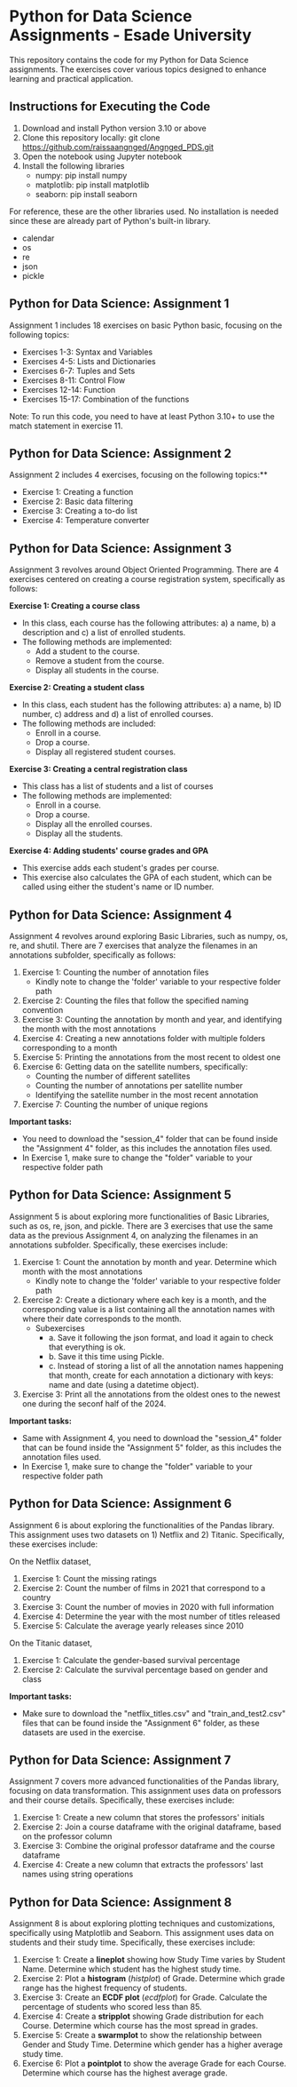 # Python for Data Science Assignments - Esade University
This repository contains the code for my Python for Data Science assignments. The exercises cover various topics designed to enhance learning and practical application.

## Instructions for Executing the Code
1. Download and install Python version 3.10 or above
2. Clone this repository locally: git clone https://github.com/raissaangnged/Angnged_PDS.git
3. Open the notebook using Jupyter notebook
4. Install the following libraries
   * numpy: pip install numpy
   * matplotlib: pip install matplotlib
   * seaborn: pip install seaborn

For reference, these are the other libraries used. No installation is needed since these are already part of Python's built-in library.
* calendar
* os
* re
* json
* pickle

## Python for Data Science: Assignment 1

Assignment 1 includes 18 exercises on basic Python basic, focusing on the following topics:

* Exercises 1-3: Syntax and Variables
* Exercises 4-5: Lists and Dictionaries
* Exercises 6-7: Tuples and Sets
* Exercises 8-11: Control Flow
* Exercises 12-14: Function
* Exercises 15-17: Combination of the functions

Note: To run this code, you need to have at least Python 3.10+ to use the match statement in exercise 11. 

## Python for Data Science: Assignment 2

Assignment 2 includes 4 exercises, focusing on the following topics:**

* Exercise 1: Creating a function
* Exercise 2: Basic data filtering
* Exercise 3: Creating a to-do list
* Exercise 4: Temperature converter <br/>

## Python for Data Science: Assignment 3

Assignment 3 revolves around Object Oriented Programming. There are 4 exercises centered on creating a course registration system, specifically as follows:

**Exercise 1: Creating a course class**
* In this class, each course has the following attributes: a) a name, b) a description and c) a list of enrolled students.
* The following methods are implemented:
   * Add a student to the course.
   * Remove a student from the course.
   * Display all students in the course. 
 
**Exercise 2: Creating a student class**
* In this class, each student has the following attributes: a) a name, b) ID number, c) address and d) a list of enrolled courses.
* The following methods are included:
  * Enroll in a course.
  * Drop a course.
  * Display all registered student courses.
 
**Exercise 3: Creating a central registration class**
* This class has a list of students and a list of courses
* The following methods are implemented:
  * Enroll in a course.
  * Drop a course.
  * Display all the enrolled courses.
  * Display all the students.
    
**Exercise 4: Adding students' course grades and GPA**
* This exercise adds each student's grades per course.
* This exercise also calculates the GPA of each student, which can be called using either the student's name or ID number. 

## Python for Data Science: Assignment 4

Assignment 4 revolves around exploring Basic Libraries, such as numpy, os, re, and shutil. There are 7 exercises that analyze the filenames in an annotations subfolder, specifically as follows: 

1. Exercise 1: Counting the number of annotation files
   * Kindly note to change the 'folder' variable to your respective folder path
3. Exercise 2: Counting the files that follow the specified naming convention 
4. Exercise 3: Counting the annotation by month and year, and identifying the month with the most annotations
5. Exercise 4: Creating a new annotations folder with multiple folders corresponding to a month
6. Exercise 5: Printing the annotations from the most recent to oldest one
7. Exercise 6: Getting data on the satellite numbers, specifically:
   * Counting the number of different satellites
   * Counting the number of annotations per satellite number
   * Identifying the satellite number in the most recent annotation
8. Exercise 7: Counting the number of unique regions

**Important tasks:** 
  * You need to download the "session_4" folder that can be found inside the "Assignment 4" folder, as this includes the annotation files used.
  * In Exercise 1, make sure to change the "folder" variable to your respective folder path

## Python for Data Science: Assignment 5

Assignment 5 is about exploring more functionalities of Basic Libraries, such as os, re, json, and pickle. There are 3 exercises that use the same data as the previous Assignment 4, on analyzing the filenames in an annotations subfolder. Specifically, these exercises include:

1. Exercise 1: Count the annotation by month and year. Determine which month with the most annotations
   * Kindly note to change the 'folder' variable to your respective folder path
2. Exercise 2: Create a dictionary where each key is a month, and the corresponding value is a list containing all the annotation names with where their date corresponds to the month.
   * Subexercises
       * a. Save it following the json format, and load it again to check that everything is ok.
       * b. Save it this time using Pickle.
       * c. Instead of storing a list of all the annotation names happening that month, create for each annotation a dictionary with keys: name and date (using a datetime object). 
4. Exercise 3: Print all the annotations from the oldest ones to the newest one during the seconf half of the 2024. 

**Important tasks:** 
  * Same with Assignment 4, you need to download the "session_4" folder that can be found inside the "Assignment 5" folder, as this includes the annotation files used.
  * In Exercise 1, make sure to change the "folder" variable to your respective folder path

## Python for Data Science: Assignment 6

Assignment 6 is about exploring the functionalities of the Pandas library. This assignment uses two datasets on 1) Netflix and 2) Titanic. Specifically, these exercises include:

On the Netflix dataset,
1. Exercise 1: Count the missing ratings
2. Exercise 2: Count the number of films in 2021 that correspond to a country
3. Exercise 3: Count the number of movies in 2020 with full information
4. Exercise 4: Determine the year with the most number of titles released
5. Exercise 5: Calculate the average yearly releases since 2010

On the Titanic dataset,
1. Exercise 1: Calculate the gender-based survival percentage
2. Exercise 2: Calculate the survival percentage based on gender and class

**Important tasks:** 
  * Make sure to download the "netflix_titles.csv" and "train_and_test2.csv" files that can be found inside the "Assignment 6" folder, as these datasets are used in the exercise.

## Python for Data Science: Assignment 7

Assignment 7 covers more advanced functionalities of the Pandas library, focusing on data transformation. This assignment uses data on professors and their course details. Specifically, these exercises include:

1. Exercise 1: Create a new column that stores the professors' initials
2. Exercise 2: Join a course dataframe with the original dataframe, based on the professor column
3. Exercise 3: Combine the original professor dataframe and the course dataframe
4. Exercise 4: Create a new column that extracts the professors' last names using string operations

## Python for Data Science: Assignment 8

Assignment 8 is about exploring plotting techniques and customizations, specifically using Matplotlib and Seaborn. This assignment uses data on students and their study time. Specifically, these exercises include:

1. Exercise 1: Create a **lineplot** showing how Study Time varies by Student Name. Determine which student has the highest study time.
2. Exercise 2: Plot a **histogram** (*histplot*) of Grade. Determine which grade range has the highest frequency of students.
3. Exercise 3: Create an **ECDF plot** (*ecdfplot*) for Grade. Calculate the percentage of students who scored less than 85.
4. Exercise 4: Create a **stripplot** showing Grade distribution for each Course. Determine which course has the most spread in grades.
5. Exercise 5: Create a **swarmplot** to show the relationship between Gender and Study Time. Determine which gender has a higher average study time.
6. Exercise 6: Plot a **pointplot** to show the average Grade for each Course. Determine which course has the highest average grade.
